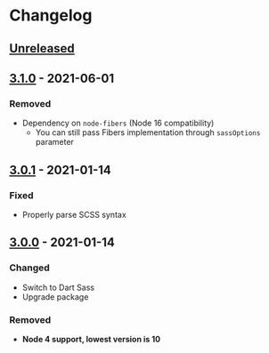 # Changelog

## [Unreleased][]

## [3.1.0][] - 2021-06-01

### Removed

-   Dependency on `node-fibers` (Node 16 compatibility)
    -   You can still pass Fibers implementation through `sassOptions` parameter

## [3.0.1][] - 2021-01-14

### Fixed

-   Properly parse SCSS syntax

## [3.0.0][] - 2021-01-14

### Changed

-   Switch to Dart Sass
-   Upgrade package

### Removed

-   **Node 4 support, lowest version is 10**

[3.0.0]: https://github.com/niksy/get-sass-vars/tree/v3.0.0
[unreleased]: https://github.com/niksy/get-sass-vars/compare/v3.0.1...HEAD
[3.0.1]: https://github.com/niksy/get-sass-vars/tree/v3.0.1
[unreleased]: https://github.com/niksy/get-sass-vars/compare/v3.1.0...HEAD
[3.1.0]: https://github.com/niksy/get-sass-vars/tree/v3.1.0

